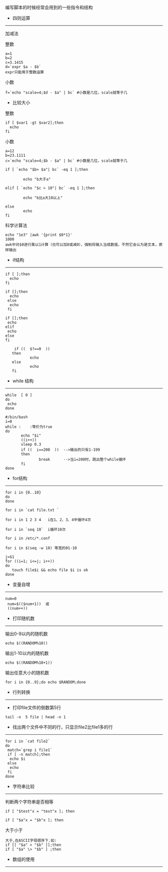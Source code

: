  编写脚本的时候经常会用到的一些指令和结构
- 四则运算
---
加减法

整数
```
a=1
b=2
c=3.1415
d=`expr $a - $b`
expr只能用于整数运算
```
小数
```
f=`echo "scale=4;$d - $a" | bc` #小数是几位，scale就等于几
```
- 比较大小

整数
```
if [ $var1 -gt $var2];then
  echo
fi
```

小数
```
a=12
b=23.1111
c=`echo "scale=4;$b - $a" | bc` #小数是几位，scale就等于几

if [ `echo "$b> $a"| bc` -eq 1 ];then

        echo "b大于a" 
        
elif [ `echo "$c > 10"| bc` -eq 1 ];then

        echo "b比a大10以上"
        
else
        echo
fi
```

科学计算法
```
echo "1e3" |awk '{print $0*1}'
1000
awk中对$0进行乘以1计算（也可以加0或减0），强制将输入当成数值，不然它会认为是文本，原样输出
```

- if结构
---
```
if [ ];then
  echo
fi
```
```
if [];then
  echo
 else
  echo
 fi
 ```
 ```
 if [];then
  echo
 elif
  echo
 else
 fi
 ```
 ```
     if ((  $?==0  ))
    then
            echo
    else
            echo 
    fi
 ```

 - while 结构
---
 ```
 while  [ 0 ]
 do
  echo
 done
 ```
 ```
#/bin/bash
i=0
while :    :等价为true
do
        echo "$i"
        ((i++))
        sleep 0.3
        if ((  i==200  ))  -->输出的只有1-199
        then
                break      -->当i=200时，跳出整个while循环
        fi
done
```

 - for结构
 ---
 ```
 for i in {0..10}
 do
 done
 ```
 ```
 for i in `cat file.txt `
 ```
 ```
 for i in 1 2 3 4   i在1、2、3、4中循环4次
 ```
 ```
 for i in `seq 10`  i循环10次
 ```
 ```
 for i in /etc/*.conf
 ```
 ```
 for i in $(seq -w 10) 等宽的01-10
 ```
 ```
 j=$1
 for ((i=1; i<=j; i++))
 do
    touch file$i && echo file $i is ok
 done
 ```
 - 变量自增
 ---
 ```
 num=0
  num=$(($num+1))  或
  ((num++))
 ```
 - 打印随机数
 ---
输出0-9以内的随机数
```
echo $((RANDOM%10)) 
```
输出1-10以内的随机数
```
echo $((RANDOM%10+1))
```
输出任意大小的随机数
```
for i in {0..9};do echo $RANDOM;done
```
 - 行列转换
 ---
 - 打印file文件的倒数第5行
 ```
 tail -n  5 file | head -n 1
 ```
 - 找出两个文件中不同的行，只显示file2比file1多的行
 ---
 
 ```vim
 for i in `cat file2`
 do
  match=`grep i file1`
  if [ -n match];then
   echo $i
  else
   echo
  fi
 done
 ```
 - 字符串比较
 ---
判断两个字符串是否相等
```vim
if [ "$test"x = "test"x ]; then
```
```vim
if [ "$a"x = "$b"x ]; then
```
大于小于
```vim
大于,在ASCII字母顺序下.如: 
if [[ "$a" > "$b" ]];then
if [ "$a" \> "$b" ] ;then
```

 
 
 - 数组的使用
 ---
 
